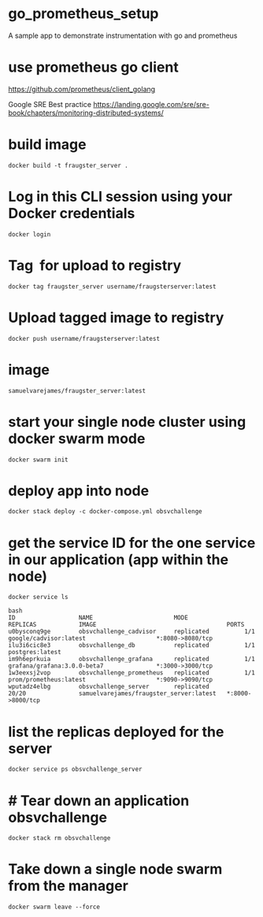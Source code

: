 # go_prometheus_setup
A sample app to demonstrate instrumentation with go and prometheus


# use prometheus go client
https://github.com/prometheus/client_golang

Google SRE Best practice
https://landing.google.com/sre/sre-book/chapters/monitoring-distributed-systems/

# build image
`docker build -t fraugster_server .`

# Log in this CLI session using your Docker credentials
`docker login`

# Tag <image> for upload to registry
`docker tag fraugster_server username/fraugsterserver:latest`

# Upload tagged image to registry
`docker push username/fraugsterserver:latest`

# image 
`samuelvarejames/fraugster_server:latest`

# start your single node cluster using docker swarm mode
`docker swarm init`

# deploy app into node
`docker stack deploy -c docker-compose.yml obsvchallenge`

# get the service ID for the one service in our application (app within the node)
`docker service ls`

```
bash
ID                  NAME                       MODE                REPLICAS            IMAGE                                     PORTS
u0bysconq9ge        obsvchallenge_cadvisor     replicated          1/1                 google/cadvisor:latest                    *:8080->8080/tcp
ilu3i6cic8e3        obsvchallenge_db           replicated          1/1                 postgres:latest                           
im9h6eprkuia        obsvchallenge_grafana      replicated          1/1                 grafana/grafana:3.0.0-beta7               *:3000->3000/tcp
1w3eexsj2vop        obsvchallenge_prometheus   replicated          1/1                 prom/prometheus:latest                    *:9090->9090/tcp
wputadz4elbg        obsvchallenge_server       replicated          20/20               samuelvarejames/fraugster_server:latest   *:8000->8000/tcp
```

# list the replicas deployed for the server
`docker service ps obsvchallenge_server`

# # Tear down an application obsvchallenge
`docker stack rm obsvchallenge`

# Take down a single node swarm from the manager
`docker swarm leave --force`